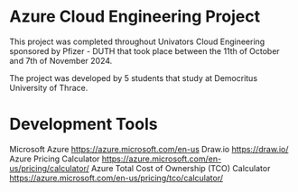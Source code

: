 # Azure Cloud Engineering Project
This project was completed throughout Univators Cloud Engineering sponsored by Pfizer - DUTH
that took place between the 11th of October and 7th of November 2024.

The project was developed by 5 students that study at Democritus University of Thrace.

# Development Tools

Microsoft Azure
https://azure.microsoft.com/en-us
Draw.io
https://draw.io/
Azure Pricing Calculator
https://azure.microsoft.com/en-us/pricing/calculator/
Azure Total Cost of Ownership (TCO) Calculator
https://azure.microsoft.com/en-us/pricing/tco/calculator/

